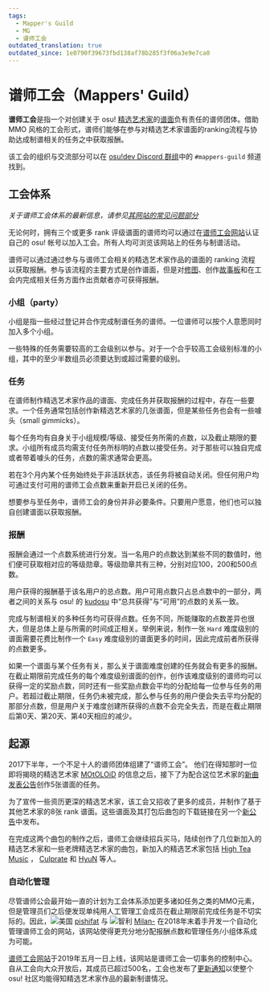 ```yaml
---
tags:
  - Mapper's Guild
  - MG
  - 谱师工会
outdated_translation: true
outdated_since: 1e0790f39673fbd138af78b285f3f06a3e9e7ca0
---
```


# 谱师工会（Mappers' Guild）

**谱师工会**是指一个对创建关于 osu! [精选艺术家](/wiki/Featured_Artists)的[谱面](/wiki/Beatmap)负有责任的谱师团体。借助 MMO 风格的工会形式，谱师们能够在参与对精选艺术家谱面的ranking流程与协助达成制谱相关的任务之中获取报酬。

该工会的组织与交流部分可以在 [osu!dev Discord 群组](https://discord.gg/ppy)中的 `#mappers-guild` 频道找到。

## 工会体系

*关于谱师工会体系的最新信息，请参见[其网站的常见问题部分](https://mappersguild.com/faq)*

无论何时，拥有三个或更多 rank 评级谱面的谱师均可以通过在[谱师工会网站](https://mappersguild.com/)认证自己的 osu! 帐号以加入工会。所有人均可浏览该网站上的任务与制谱活动。

谱师可以通过通过参与与谱师工会相关的精选艺术家作品的谱面的 ranking 流程以获取报酬。参与该流程的主要方式是创作谱面，但是对[修图](/wiki/Modding)、创作[故事板](/wiki/Storyboard)和在工会内完成相关任务方面作出贡献者亦可获得报酬。

### 小组（party）

小组是指一些经过登记并合作完成制谱任务的谱师。一位谱师可以按个人意愿同时加入多个小组。

一些特殊的任务需要较高的工会级别以参与。对于一个合乎较高工会级别标准的小组，其中的至少半数组员必须要达到或超过需要的级别。

### 任务

在谱师制作精选艺术家作品的谱面、完成任务并获取报酬的过程中，存在一些要求。一个任务通常包括创作新精选艺术家的几张谱面，但是某些任务也会有一些噱头（small gimmicks）。

每个任务均有自身关于小组规模/等级、接受任务所需的点数，以及截止期限的要求。小组所有成员均需支付任务所标明的点数以接受任务。对于那些可以独自完成或者带着噱头的任务，点数的需求通常会更高。

若在3个月内某个任务始终处于非活跃状态，该任务将被自动关闭。但任何用户均可通过支付可用的谱师工会点数来重新开启已关闭的任务。

想要参与至任务中，谱师工会的身份并非必要条件。只要用户愿意，他们也可以独自创建谱面以获取报酬。

### 报酬

报酬会通过一个点数系统进行分发。当一名用户的点数达到某些不同的数值时，他们便可获取相对应的等级勋章。等级勋章共有三种，分别对应100，200和500点数。

用户获得的报酬基于该名用户的总点数。用户可用点数只占总点数中的一部分，两者之间的关系与 osu! 的 [kudosu](/wiki/Modding/Kudosu) 中“总共获得”与“可用”的点数的关系一致。

完成与制谱相关的多种任务均可获得点数。任务不同，所能赚取的点数差异也很大，但是总体上是与所需的时间成正相关。举例来说，制作一张 `Hard` 难度级别的谱面需要花费比制作一个 `Easy` 难度级别的谱面更多的时间，因此完成前者所获得的点数更多。

如果一个谱面与某个任务有关，那么关于谱面难度创建的任务就会有更多的报酬。在截止期限前完成任务的每个难度级别谱面的创作，创作该难度级别的谱师均可以获得一定的奖励点数，同时还有一些奖励点数会平均的分配给每一位参与任务的用户。若超过截止期限，任务仍未被完成，那么参与任务的用户便会失去平均分配的那部分点数，但是用户关于难度创建所获得的点数不会完全失去，而是在截止期限后第0天、第20天、第40天相应的减少。

## 起源

2017下半年，一个不足十人的谱师团体组建了“谱师工会”。 他们在得知那时一位即将揭晓的精选艺术家 [MOtOLOiD](https://osu.ppy.sh/beatmaps/artists/19) 的信息之后，接下了为配合这位艺术家的[新曲发表公告](https://osu.ppy.sh/home/news/2017-11-07-new-featured-artist-motoloid)创作5张谱面的任务。

为了宣传一些资历更深的精选艺术家，该工会又招收了更多的成员，并制作了基于其他艺术家的8张 rank 谱面。这些谱面及其打包后曲包的下载链接在另一个[新公告](https://osu.ppy.sh/home/news/2018-03-17-new-mappers-guild-pack-release)中发布。

在完成这两个曲包的制作之后，谱师工会继续招兵买马，陆续创作了几位新加入的精选艺术家和一些老牌精选艺术家的曲包，新加入的精选艺术家包括 [High Tea Music](https://osu.ppy.sh/home/news/2018-08-13-new-featured-artist-high-tea-music) ， [Culprate](https://osu.ppy.sh/home/news/2018-11-21-new-featured-artist-culprate) 和 [HyuN](https://osu.ppy.sh/beatmaps/artists/33) 等人。

### 自动化管理

尽管谱师公会最开始一直的计划为工会体系添加更多诸如任务之类的MMO元素，但是管理员们之后便发现单纯用人工管理工会成员在截止期限前完成任务是不切实际的。因此，![][flag_US] [pishifat](https://osu.ppy.sh/users/3178418) 与 ![][flag_CL] [Milan-](https://osu.ppy.sh/users/1052994) 在2018年末着手开发一个自动化管理谱师工会的网站，该网站使得更充分地分配报酬点数和管理任务/小组体系成为可能。

[谱师工会网站](https://mappersguild.com/)于2019年五月一日上线，该网站是谱师工会一切事务的控制中心。自从工会向大众开放后，其成员已超过500名，工会也发布了[更新通知](https://osu.ppy.sh/home/news/2019-11-29-featured-artist-beatmap-updates-from-the-mappers-guild)以使整个 osu! 社区均能得知精选艺术家作品的最新制谱情况。

[flag_CL]: /wiki/shared/flag/CL.gif "智利"
[flag_US]: /wiki/shared/flag/US.gif "美国"
